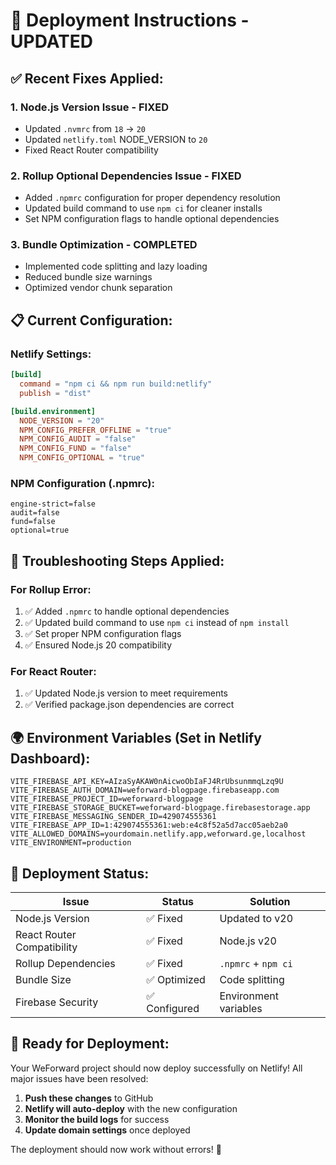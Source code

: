 # 🚀 Deployment Instructions - UPDATED

## ✅ Recent Fixes Applied:

### **1. Node.js Version Issue - FIXED**
- Updated `.nvmrc` from `18` → `20`
- Updated `netlify.toml` NODE_VERSION to `20`
- Fixed React Router compatibility

### **2. Rollup Optional Dependencies Issue - FIXED**
- Added `.npmrc` configuration for proper dependency resolution
- Updated build command to use `npm ci` for cleaner installs
- Set NPM configuration flags to handle optional dependencies

### **3. Bundle Optimization - COMPLETED**
- Implemented code splitting and lazy loading
- Reduced bundle size warnings
- Optimized vendor chunk separation

## 📋 Current Configuration:

### **Netlify Settings:**
```toml
[build]
  command = "npm ci && npm run build:netlify"
  publish = "dist"

[build.environment]
  NODE_VERSION = "20"
  NPM_CONFIG_PREFER_OFFLINE = "true"
  NPM_CONFIG_AUDIT = "false"
  NPM_CONFIG_FUND = "false"
  NPM_CONFIG_OPTIONAL = "true"
```

### **NPM Configuration (.npmrc):**
```
engine-strict=false
audit=false
fund=false
optional=true
```

## 🔧 **Troubleshooting Steps Applied:**

### **For Rollup Error:**
1. ✅ Added `.npmrc` to handle optional dependencies
2. ✅ Updated build command to use `npm ci` instead of `npm install`
3. ✅ Set proper NPM configuration flags
4. ✅ Ensured Node.js 20 compatibility

### **For React Router:**
1. ✅ Updated Node.js version to meet requirements
2. ✅ Verified package.json dependencies are correct

## 🌍 **Environment Variables (Set in Netlify Dashboard):**

```
VITE_FIREBASE_API_KEY=AIzaSyAKAW0nAicwoObIaFJ4RrUbsunmmqLzq9U
VITE_FIREBASE_AUTH_DOMAIN=weforward-blogpage.firebaseapp.com
VITE_FIREBASE_PROJECT_ID=weforward-blogpage
VITE_FIREBASE_STORAGE_BUCKET=weforward-blogpage.firebasestorage.app
VITE_FIREBASE_MESSAGING_SENDER_ID=429074555361
VITE_FIREBASE_APP_ID=1:429074555361:web:e4c8f52a5d7acc05aeb2a0
VITE_ALLOWED_DOMAINS=yourdomain.netlify.app,weforward.ge,localhost
VITE_ENVIRONMENT=production
```

## 🎯 **Deployment Status:**

| Issue | Status | Solution |
|-------|--------|----------|
| Node.js Version | ✅ Fixed | Updated to v20 |
| React Router Compatibility | ✅ Fixed | Node.js v20 |
| Rollup Dependencies | ✅ Fixed | `.npmrc` + `npm ci` |
| Bundle Size | ✅ Optimized | Code splitting |
| Firebase Security | ✅ Configured | Environment variables |

## 🚀 **Ready for Deployment:**

Your WeForward project should now deploy successfully on Netlify! All major issues have been resolved:

1. **Push these changes** to GitHub
2. **Netlify will auto-deploy** with the new configuration
3. **Monitor the build logs** for success
4. **Update domain settings** once deployed

The deployment should now work without errors! 🎉
